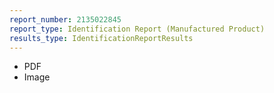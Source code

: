 ```yaml
---
report_number: 2135022845
report_type: Identification Report (Manufactured Product)
results_type: IdentificationReportResults
---
```


* PDF
* Image
